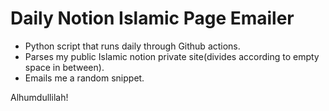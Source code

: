 # Daily Notion Islamic Page Emailer

- Python script that runs daily through Github actions.
- Parses my public Islamic notion private site(divides according to empty space in between).
- Emails me a random snippet.

Alhumdullilah!

